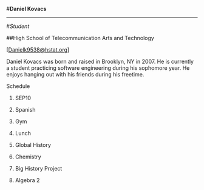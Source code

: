#**Daniel Kovacs**

---

#_Student_

##High School of Telecommunication Arts and Technology

[Danielk9538@hstat.org]

Daniel Kovacs was born and raised in Brooklyn, NY in 2007. He is currently a student practicing software engineering during his sophomore year. He enjoys hanging out with his friends during his freetime.  


Schedule

1. SEP10

2. Spanish

3. Gym

4. Lunch

5. Global History

6. Chemistry

7. Big History Project

8. Algebra 2